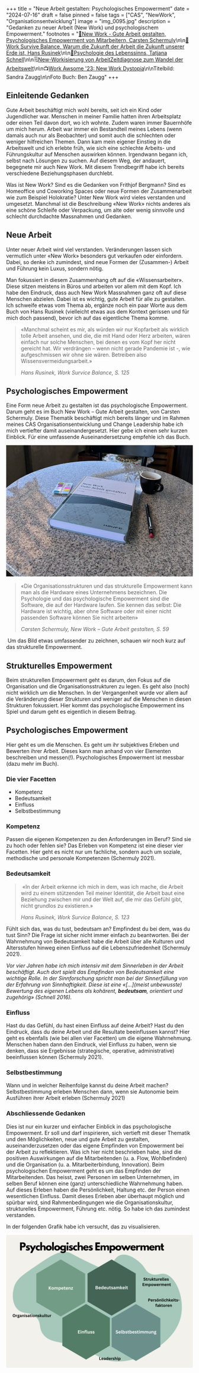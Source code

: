 +++
title = "Neue Arbeit gestalten: Psychologisches Empowerment"
date = "2024-07-16"
draft = false
pinned = false
tags = ["CAS", "NewWork", "Organisationsentwicklung"]
image = "img_0095.jpg"
description = "Gedanken zu neuer Arbeit (New Work) und psychologischem Empowerment."
footnotes = "[📘New Work - Gute Arbeit gestalten, Psychologisches Empowerment von Mitarbeitern, Carsten Schermuly](https://www.exlibris.ch/de/buecher-buch/deutschsprachige-buecher/carsten-c-schermuly/new-work-gute-arbeit-gestalten/id/9783648176290/)\n\n[📘](https://www.exlibris.ch/de/buecher-buch/deutschsprachige-buecher/carsten-c-schermuly/new-work-gute-arbeit-gestalten/id/9783648150023/)[Work Survive Balance, Warum die Zukunft der Arbeit die Zukunft unserer Erde ist, Hans Rusinek](https://www.exlibris.ch/de/buecher-buch/deutschsprachige-buecher/hans-rusinek/work-survive-balance/id/9783451399657/)\n\n[📘](https://www.exlibris.ch/de/buecher-buch/deutschsprachige-buecher/carsten-c-schermuly/new-work-gute-arbeit-gestalten/id/9783648150023/)[Psychologie des Lebenssinns, Tatjana Schnell](https://www.exlibris.ch/de/buecher-buch/e-books-deutsch/tatjana-schnell/psychologie-des-lebenssinns/id/9783662489222/)\n\n🗒️[New-Workisierung von ArbeitZeitdiagnose zum Wandel der Arbeitswelt](https://www.bpb.de/shop/zeitschriften/apuz/new-work-2023/542504/new-workisierung-von-arbeit/)\n\n📺[Work Awsome '23: New Work Dystopia](<Work Awesome '23: New Work Dystopia>)\n\nTitelbild: Sandra Zaugg\n\nFoto Buch: Ben Zaugg"
+++
## Einleitende Gedanken

Gute Arbeit beschäftigt mich wohl bereits, seit ich ein Kind oder Jugendlicher war. Menschen in meiner Familie hatten ihren Arbeitsplatz oder einen Teil davon dort, wo ich wohnte. Zudem waren immer Bauernhöfe um mich herum. Arbeit war immer ein Bestandteil meines Lebens (wenn damals auch nur als Beobachter) und somit auch die schlechten oder weniger hilfreichen Themen. Dann kam mein eigener Einstieg in die Arbeitswelt und ich erlebte früh, wie sich eine schlechte Arbeits- und Führungskultur auf Menschen auswirken können. Irgendwann begann ich, selbst nach Lösungen zu suchen. Auf diesem Weg, der andauert, begegnete mir auch New Work. Mit diesem Trendbegriff habe ich bereits verschiedene Beziehungsphasen durchlebt. 

Was ist New Work? Sind es die Gedanken von Frithjof Bergmann? Sind es Homeoffice und Coworking Spaces oder neue Formen der Zusammenarbeit wie zum Beispiel Holokratie? Unter New Work wird vieles verstanden und umgesetzt. Manchmal ist die Beschreibung «New Work» nichts anderes als eine schöne Schleife oder Verpackung, um alte oder wenig sinnvolle und schlecht durchdachte Massnahmen und Gedanken. 

## **Neue Arbeit** 

Unter neuer Arbeit wird viel verstanden. Veränderungen lassen sich vermutlich unter «New Work» besonders gut verkaufen oder einfordern. Dabei, so denke ich zumindest, sind neue Formen der (Zusammen-) Arbeit und Führung kein Luxus, sondern nötig. 

Man fokussiert in diesem Zusammenhang oft auf die «Wissensarbeiter». Diese sitzen meistens in Büros und arbeiten vor allem mit dem Kopf. Ich habe den Eindruck, dass auch New Work Massnahmen ganz oft auf diese Menschen abzielen. Dabei ist es wichtig, gute Arbeit für alle zu gestalten. Ich schweife etwas vom Thema ab, ergänze noch ein paar Worte aus dem Buch von Hans Rusinek (vielleicht etwas aus dem Kontext gerissen und für mich doch passend), bevor ich auf das eigentliche Thema komme. 

> «Manchmal scheint es mir, als würden wir nur Kopfarbeit als wirklich tolle Arbeit ansehen, und die, die mit Hand oder Herz arbeiten, wären einfach nur solche Menschen, bei denen es vom Kopf her nicht gereicht hat. Wir verdrängen – wenn nicht gerade Pandemie ist -, wie aufgeschmissen wir ohne sie wären. Betreiben also Wissensvermeidungsarbeit.» 
>
> *Hans Rusinek, Work Survice Balance, S. 125*

## Psychologisches Empowerment

Eine Form neue Arbeit zu gestalten ist das psychologische Empowerment. Darum geht es im Buch New Work – Gute Arbeit gestalten, von Carsten Schermuly. Diese Thematik beschäftigt mich bereits länger und im Rahmen meines CAS Organisationsentwicklung und Change Leadership habe ich mich vertiefter damit auseinandergesetzt. Hier gebe ich einen sehr kurzen Einblick. Für eine umfassende Auseinandersetzung empfehle ich das Buch. 

![](img_9941.jpg)

> «Die Organisationsstrukturen und das strukturelle Empowerment kann man als die Hardware eines Unternehmens bezeichnen. Die Psychologie und das psychologische Empowerment sind die Software, die auf der Hardware laufen. Sie kennen das selbst: Die Hardware ist wichtig, aber ohne Software oder mit einer nicht passenden Software können Sie nicht arbeiten»  
>
> *Carsten Schermuly, New Work – Gute Arbeit gestalten, S. 59*

 Um das Bild etwas umfassender zu zeichnen, schauen wir noch kurz auf das strukturelle Empowerment.

## Strukturelles Empowerment

Beim strukturellen Empowerment geht es darum, den Fokus auf die Organisation und die Organisationsstrukturen zu legen. Es geht also (noch) nicht wirklich um die Menschen. In der Vergangenheit wurde vor allem auf die Veränderung dieser Strukturen und weniger auf die Menschen in diesen Strukturen fokussiert. Hier kommt das psychologische Empowerment ins Spiel und darum geht es eigentlich in diesem Beitrag. 

## Psychologisches Empowerment

Hier geht es um die Menschen. Es geht um ihr subjektives Erleben und Bewerten ihrer Arbeit. Dieses kann man anhand von vier Elementen beschreiben und messen(!). Psychologisches Empowerment ist messbar (dazu mehr im Buch). 

### Die vier Facetten 

* Kompetenz
* Bedeutsamkeit
* Einfluss
* Selbstbestimmung

### Kompetenz

Passen die eigenen Kompetenzen zu den Anforderungen im Beruf? Sind sie zu hoch oder fehlen sie? Das Erleben von Kompetenz ist eine dieser vier Facetten. Hier geht es nicht nur um fachliche, sondern auch um soziale, methodische und personale Kompetenzen (Schermuly 2021).

### **Bedeutsamkeit**

>  «In der Arbeit erkenne ich mich in dem, was ich mache, die Arbeit wird zu einem stützenden Teil meiner Identität, die Arbeit baut eine Beziehung zwischen mir und der Welt auf, die mir das Gefühl gibt, nicht grundlos zu existieren.» 
>
> *Hans Rusinek, Work Survice Balance, S. 123*

Fühlt sich das, was du tust, bedeutsam an? Empfindest du bei dem, was du tust Sinn? Die Frage ist sicher nicht immer einfach zu beantworten. Bei der Wahrnehmung von Bedeutsamkeit habe die Arbeit über alle Kulturen und Altersstufen hinweg einen Einfluss auf die Lebenszufriedenheit (Schermuly 2021).

*Vor vier Jahren habe ich mich intensiv mit dem Sinnerleben in der Arbeit beschäftigt. Auch dort spielt das Empfinden von Bedeutsamkeit eine wichtige Rolle. In der Sinnforschung spricht man bei der Sinnerfüllung von der Erfahrung von Sinnhaftigkeit. Diese ist eine «\[…](meist unbewusste) Bewertung des eigenen Lebens als kohärent, **bedeutsam**, orientiert und zugehörig» (Schnell 2016).* 

### Einfluss

Hast du das Gefühl, du hast einen Einfluss auf deine Arbeit? Hast du den Eindruck, dass du deine Arbeit und die Resultate beeinflussen kannst? Hier geht es ebenfalls (wie bei allen vier Facetten) um die eigene Wahrnehmung. Menschen haben dann den Eindruck, viel Einfluss zu haben, wenn sie denken, dass sie Ergebnisse (strategische, operative, administrative) beeinflussen können (Schermuly 2021).

### Selbstbestimmung

Wann und in welcher Reihenfolge kannst du deine Arbeit machen? Selbstbestimmung erleben Menschen dann, wenn sie Autonomie beim Ausführen ihrer Arbeit erleben (Schermuly 2021)

### Abschliessende Gedanken

Dies ist nur ein kurzer und einfacher Einblick in das psychologische Empowerment. Er soll und darf inspirieren, sich vertieft mit dieser Thematik und den Möglichkeiten, neue und gute Arbeit zu gestalten, auseinanderzusetzen oder das eigene Empfinden von Empowerment bei der Arbeit zu reflektieren. Was ich hier nicht beschrieben habe, sind die positiven Auswirkungen auf die Mitarbeitenden (u. a. Flow, Wohlbefinden) und die Organisation (u. a. Mitarbeiterbindung, Innovation). Beim psychologischen Empowerment geht es um das Empfinden der Mitarbeitenden. Das heisst, zwei Personen im selben Unternehmen, im selben Beruf können eine (ganz) unterschiedliche Wahrnehmung haben. Auf dieses Erleben haben die Persönlichkeit, Haltung etc. der Person einen wesentlichen Einfluss. Damit dieses Erleben aber überhaupt möglich und spürbar wird, sind Rahmenbedingungen wie die Organisationskultur, strukturelles Empowerment, Führung etc. nötig. So habe ich das zumindest verstanden. 

In der folgenden Grafik habe ich versucht, das zu visualisieren.  

![Eigene Visualisierung inspiriert von: New Work – gute Arbeit gestalten, C. Schermuly](transformationale-fu-hrung-2.png)